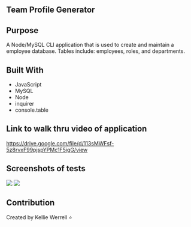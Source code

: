 ## Team Profile Generator 

## Purpose
A Node/MySQL CLI application that is used to create and maintain a employee database.  Tables include:  employees, roles, and departments.

## Built With
* JavaScript
* MySQL
* Node
* inquirer
* console.table

## Link to walk thru video of application
https://drive.google.com/file/d/113sMWFsf-5z8rvxF99pjspYPMc1F5igG/view

## Screenshots of tests
![](./assets/images/screenshots/testscreenshotsone.png)
![](./assets/images/screenshots/testscreenshotstwo.png)


## Contribution
Created by Kellie Werrell :star: